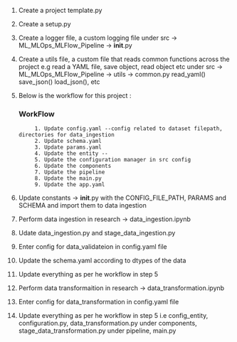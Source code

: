 1) Create a project template.py

2) Create a setup.py

3) Create a logger file, a custom logging file under src -> ML_MLOps_MLFlow_Pipeline -> __init__.py

4) Create a utils file, a custom file that reads common functions across the project e.g read a YAML file, save object, read object etc under
        src -> ML_MLOps_MLFlow_Pipeline -> utils -> common.py
        read_yaml()
        save_json()
        load_json(), etc

5) Below is the workflow for this project :
    ### WorkFlow
            1. Update config.yaml --config related to dataset filepath, directories for data_ingestion
            2. Update schema.yaml
            3. Update params.yaml
            4. Update the entity --
            5. Update the configuration manager in src config
            6. Update the components
            7. Update the pipeline
            8. Update the main.py
            9. Update the app.yaml

6) Update constants -> __init__.py with the CONFIG_FILE_PATH, PARAMS and SCHEMA and import them to data ingestion

7) Perform data ingestion in research -> data_ingestion.ipynb

8) Udate data_ingestion.py and stage_data_ingestion.py

9) Enter config for data_validateion in config.yaml file

10) Update the schema.yaml according to dtypes of the data

11) Update everything as per he workflow in step 5

12) Perform data transformaition in research -> data_transformation.ipynb

13) Enter config for data_transformation in config.yaml file

14) Update everything as per he workflow in step 5 i.e config_entity, configuration.py, data_transformation.py under components, stage_data_transformation.py under pipeline, 
                main.py
